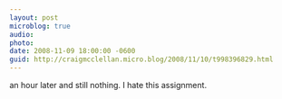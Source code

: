 ```yaml
---
layout: post
microblog: true
audio: 
photo: 
date: 2008-11-09 18:00:00 -0600
guid: http://craigmcclellan.micro.blog/2008/11/10/t998396829.html
---
```

an hour later and still nothing.  I hate this assignment.
